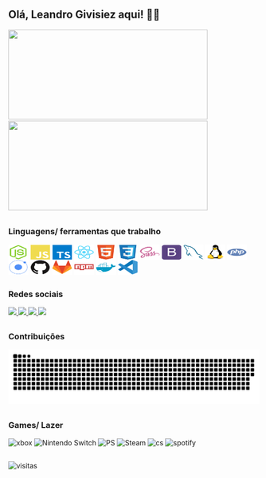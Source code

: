 ## Olá, Leandro Givisiez aqui! 🖖🤘
 <div>  
   <img 
        height="180em" 
        width="400em" 
        src="https://github-readme-stats.vercel.app/api?username=givisiez&show_icons=true&theme=tokyonight&include_all_commits=true&count_private=true&custom_title=Minhas estatísticas"
   />
   <img 
        height="180em" 
        width="400em" 
        src="https://github-readme-stats.vercel.app/api/top-langs/?username=givisiez&layout=compact&langs_count=7&theme=tokyonight&custom_title=Linguagens mais usadas"
   /> 
</div>

 ##
 
 ### Linguagens/ ferramentas que trabalho
 
<div>  
 <img 
       align="center" 
       alt="NodeJs" 
       title="NodeJs" 
       height="30" 
       width="40"
       src="https://raw.githubusercontent.com/devicons/devicon/master/icons/nodejs/nodejs-plain.svg"
  >
  <img 
       align="center" 
       alt="Js" 
       title="Javascript" 
       height="30" 
       width="40" 
       src="https://raw.githubusercontent.com/devicons/devicon/master/icons/javascript/javascript-plain.svg"
  >
  <img 
       align="center" 
       alt="Ts" 
       title="Typescript" 
       height="30" 
       width="40" 
       src="https://raw.githubusercontent.com/devicons/devicon/master/icons/typescript/typescript-plain.svg"
  >
  <img 
       align="center" 
       alt="React" 
       title="React" 
       height="30" 
       width="40" 
       src="https://raw.githubusercontent.com/devicons/devicon/master/icons/react/react-original.svg"
  >
  <img 
       align="center" 
       alt="HTML" 
       title="HTML" 
       height="30" 
       width="40" 
       src="https://raw.githubusercontent.com/devicons/devicon/master/icons/html5/html5-original.svg"
  >
  <img 
       align="center" 
       alt="CSS" 
       title="CSS" 
       height="30" 
       width="40" 
       src="https://raw.githubusercontent.com/devicons/devicon/master/icons/css3/css3-original.svg"
  >
  <img 
       align="center" 
       alt="Sass"
       title="Sass"
       height="30" 
       width="40" 
       src="https://raw.githubusercontent.com/devicons/devicon/master/icons/sass/sass-original.svg"
  >  
  <img 
       align="center" 
       alt="Bootstrap" 
       title="Bootstrap" 
       height="30" 
       width="40" 
       src="https://raw.githubusercontent.com/devicons/devicon/master/icons/bootstrap/bootstrap-plain.svg"
  >
  <img 
       align="center" 
       alt="MySQL" 
       title="MySQL" 
       height="30" 
       width="40" 
       src="https://raw.githubusercontent.com/devicons/devicon/master/icons/mysql/mysql-original.svg"
  >
  <img 
       align="center" 
       alt="Linux" 
       title="Linux" 
       height="30" 
       width="40" 
       src="https://raw.githubusercontent.com/devicons/devicon/master/icons/linux/linux-original.svg"
  > 
  <img 
       align="center" 
       alt="PHP" 
       title="PHP"
       height="30" 
       width="40" 
       src="https://raw.githubusercontent.com/devicons/devicon/master/icons/php/php-plain.svg"
  >
  <img 
       align="center" 
       alt="Ionic" 
       title="Ionic" 
       height="30" 
       width="40" 
       src="https://raw.githubusercontent.com/devicons/devicon/master/icons/ionic/ionic-original.svg"
  >
  <img 
       align="center" 
       alt="Github" 
       title="Github" 
       height="30" 
       width="40" 
       src="https://raw.githubusercontent.com/devicons/devicon/master/icons/github/github-original.svg"
 >  
 <img 
       align="center" 
       alt="GitLab" 
       title="GitLab" 
       height="30" 
       width="40" 
       src="https://raw.githubusercontent.com/devicons/devicon/master/icons/gitlab/gitlab-original.svg"
 > 
 <img 
       align="center" 
       alt="NPM" 
       title="NPM" 
       height="30" 
       width="40" 
       src="https://raw.githubusercontent.com/devicons/devicon/master/icons/npm/npm-original-wordmark.svg"
 >
 <img 
       align="center" 
       alt="Docker" 
       title="Docker" 
       height="30" 
       width="40" 
       src="https://raw.githubusercontent.com/devicons/devicon/master/icons/docker/docker-plain.svg"
 >
 <img 
       align="center" 
       alt="VsCode" 
       title="VsCode" 
       height="30" 
       width="40" 
       src="https://raw.githubusercontent.com/devicons/devicon/master/icons/vscode/vscode-original.svg"
 > 
</div>

##
### Redes sociais
<div>    
 <a href="https://www.linkedin.com/in/lgivisiez" target="_blank">
  <img src="https://img.shields.io/badge/-LinkedIn-%230077B5?style=for-the-badge&logo=linkedin&logoColor=white"/>
 </a> 
 <a href="https://www.facebook.com/leogivisiez/" target="_blank">
  <img src="https://img.shields.io/badge/Facebook-1877F2?style=for-the-badge&logo=facebook&logoColor=white"/>
 </a> 
 <a href="https://twitter.com/leogivisiez" target="_blank">
  <img src="https://img.shields.io/badge/Twitter-1DA1F2?style=for-the-badge&logo=twitter&logoColor=white"/>
 </a>
 <a href="https://instagram.com/givisiez" target="_blank">
  <img src="https://img.shields.io/badge/-Instagram-%23E4405F?style=for-the-badge&logo=instagram&logoColor=white"/>
 </a>
</div>
 
  ## 
  ### Contribuições
  ![Snake animation](https://github.com/givisiez/givisiez/blob/output/github-contribution-grid-snake.svg)
  
  
  ##
  ### Games/ Lazer
  
<div> 
 <img src="https://img.shields.io/badge/Xbox-107C10?style=for-the-badge&logo=xbox&logoColor=white" alt="xbox" />
 <img src="https://img.shields.io/badge/Nintendo_Switch-E60012?style=for-the-badge&logo=nintendo-switch&logoColor=white" alt="Nintendo Switch" />
 <img src="https://img.shields.io/badge/PlayStation-003791?style=for-the-badge&logo=playstation&logoColor=white" alt="PS" />
 <img src="https://img.shields.io/badge/Steam-000000?style=for-the-badge&logo=steam&logoColor=white" alt="Steam" />  
 <img src="https://img.shields.io/badge/Counter_Strike-000000?style=for-the-badge&logo=counter-strike&logoColor=white" alt="cs" /> 
 <img src="https://img.shields.io/badge/Spotify-1ED760?&style=for-the-badge&logo=spotify&logoColor=white" alt="spotify" /> 
</div>



 ##  
 
<div> 
 <img src="https://komarev.com/ghpvc/?username=givisiez&color=green" alt="visitas" /> 
</div>
 

